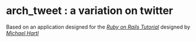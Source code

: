 # arch_tweet : a variation on twitter

Based on an application designed for the
[*Ruby on Rails Tutorial*](http://railstutorial.org)
designed by
[*Michael Hartl*](http://michaelhartl.com)